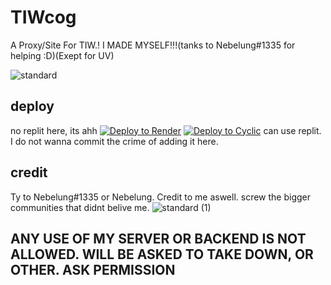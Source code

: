 
# TIWcog
A Proxy/Site For TIW.! I MADE MYSELF!!!(tanks to Nebelung#1335 for helping :D)(Exept for UV)

![standard](https://user-images.githubusercontent.com/128273154/227416664-c497e353-02ad-4bd1-8b08-aacaab812673.gif)



## deploy
no replit here, its ahh
[![Deploy to Render](https://binbashbanana.github.io/deploy-buttons/buttons/remade/render.svg)](https://render.com/deploy?repo=https://github.com/KwazyMotoo/starttiw)
[![Deploy to Cyclic](https://binbashbanana.github.io/deploy-buttons/buttons/remade/cyclic.svg)](https://app.cyclic.sh/api/app/deploy/KwazyMotoo/starttiw)
can use replit. I do not wanna commit the crime of adding it here.

## credit
Ty to Nebelung#1335 or Nebelung.
Credit to me aswell.
screw the bigger communities that didnt belive me.
![standard (1)](https://user-images.githubusercontent.com/128273154/227416685-b8011c8b-67d5-457c-875f-5df1f72f9ee3.gif)

## ANY USE OF MY SERVER OR BACKEND IS NOT ALLOWED. WILL BE ASKED TO TAKE DOWN, OR OTHER. ASK PERMISSION
